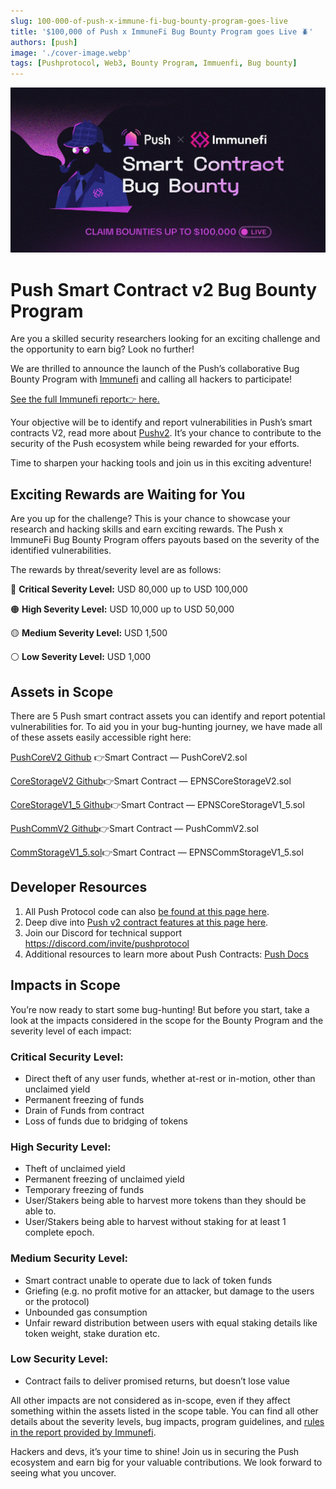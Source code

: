 ```yaml
---
slug: 100-000-of-push-x-immune-fi-bug-bounty-program-goes-live
title: '$100,000 of Push x ImmuneFi Bug Bounty Program goes Live 🪲'
authors: [push]
image: './cover-image.webp'
tags: [Pushprotocol, Web3, Bounty Program, Immuenfi, Bug bounty]
---
```


![Cover image of $100,000 of Push x ImmuneFi Bug Bounty Program goes Live 🪲](./cover-image.webp)

<!--customheaderpoint-->
# Push Smart Contract v2 Bug Bounty Program


Are you a skilled security researchers looking for an exciting challenge and the opportunity to earn big? Look no further!

<!--truncate-->

We are thrilled to announce the launch of the Push’s collaborative Bug Bounty Program with [Immunefi](https://immunefi.com/) and calling all hackers to participate!

[See the full Immunefi report👉 here.](https://immunefi.com/bounty/pushprotocol/)

Your objective will be to identify and report vulnerabilities in Push’s smart contracts V2, read more about [Pushv2](https://medium.com/push-protocol/push-protocol-v2-fee-pool-incentivized-chats-launching-in-june-959a3eab4966). It’s your chance to contribute to the security of the Push ecosystem while being rewarded for your efforts.

Time to sharpen your hacking tools and join us in this exciting adventure!

## Exciting Rewards are Waiting for You
Are you up for the challenge? This is your chance to showcase your research and hacking skills and earn exciting rewards. The Push x ImmuneFi Bug Bounty Program offers payouts based on the severity of the identified vulnerabilities.

The rewards by threat/severity level are as follows:

🔴 <b>Critical Severity Level:</b> USD 80,000 up to USD 100,000

🟠 <b>High Severity Level:</b> USD 10,000 up to USD 50,000

🟡 <b>Medium Severity Level:</b> USD 1,500

⚪ <b>Low Severity Level:</b> USD 1,000


## Assets in Scope
There are 5 Push smart contract assets you can identify and report potential vulnerabilities for. To aid you in your bug-hunting journey, we have made all of these assets easily accessible right here:

[PushCoreV2 Github](https://github.com/ethereum-push-notification-service/push-smart-contracts/blob/bug_bounty_dev/contracts/EPNSCore/PushCoreV2.sol) 👉Smart Contract — PushCoreV2.sol

[CoreStorageV2 Github](https://github.com/ethereum-push-notification-service/push-smart-contracts/blob/bug_bounty_dev/contracts/EPNSCore/EPNSCoreStorageV2.sol)👉Smart Contract — EPNSCoreStorageV2.sol

[CoreStorageV1_5 Github](https://github.com/ethereum-push-notification-service/push-smart-contracts/blob/bug_bounty_dev/contracts/EPNSCore/EPNSCoreStorageV1_5.sol)👉Smart Contract — EPNSCoreStorageV1_5.sol

[PushCommV2 Github](https://github.com/ethereum-push-notification-service/push-smart-contracts/blob/bug_bounty_dev/contracts/EPNSComm/PushCommV2.sol)👉Smart Contract — PushCommV2.sol

[CommStorageV1_5.sol](https://github.com/ethereum-push-notification-service/push-smart-contracts/blob/bug_bounty_dev/contracts/EPNSComm/EPNSCommStorageV1_5.sol)👉Smart Contract — EPNSCommStorageV1_5.sol

## Developer Resources
1. All Push Protocol code can also [be found at this page here](https://github.com/ethereum-push-notification-service/push-smart-contracts/blob/bug_bounty_dev/contracts/EPNSComm/EPNSCommStorageV1_5.sol).
2. Deep dive into [Push v2 contract features at this page here](https://docs.google.com/document/d/1GZsrj1XiiwFCPv453Ct-TziZyoLuwLjCdQuaF1AJ-V8/edit).
3. Join our Discord for technical support https://discord.com/invite/pushprotocol
4. Additional resources to learn more about Push Contracts: [Push Docs](https://docs.push.org/developers/developer-tooling/push-smart-contracts?source=post_page-----24ec2a8f26cd--------------------------------)

## Impacts in Scope
You’re now ready to start some bug-hunting! But before you start, take a look at the impacts considered in the scope for the Bounty Program and the severity level of each impact:

### Critical Security Level:
- Direct theft of any user funds, whether at-rest or in-motion, other than unclaimed yield
- Permanent freezing of funds
- Drain of Funds from contract
- Loss of funds due to bridging of tokens
### High Security Level:
- Theft of unclaimed yield
- Permanent freezing of unclaimed yield
- Temporary freezing of funds
- User/Stakers being able to harvest more tokens than they should be able to.
- User/Stakers being able to harvest without staking for at least 1 complete epoch.
### Medium Security Level:
- Smart contract unable to operate due to lack of token funds
- Griefing (e.g. no profit motive for an attacker, but damage to the users or the protocol)
- Unbounded gas consumption
- Unfair reward distribution between users with equal staking details like token weight, stake duration etc.
### Low Security Level:
- Contract fails to deliver promised returns, but doesn’t lose value

All other impacts are not considered as in-scope, even if they affect something within the assets listed in the scope table. You can find all other details about the severity levels, bug impacts, program guidelines, and [rules in the report provided by Immunefi](https://immunefi.com/bounty/pushprotocol/).

Hackers and devs, it’s your time to shine! Join us in securing the Push ecosystem and earn big for your valuable contributions. We look forward to seeing what you uncover.






